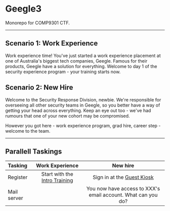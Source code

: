 # Geegle3

Monorepo for COMP9301 CTF.

---

## Scenario 1: Work Experience
Work experience time! You've just started a work experience placement at one of Australia's biggest tech companies, Geegle. Famous for their products, Geegle have a solution for everything. Welcome to day 1 of the security experience program - your training starts now.


## Scenario 2: New Hire
Welcome to the Security Response Division, newbie. We're responsible for overseeing all other security teams in Geegle, so you better have a way of getting your head across everything. Keep an eye out too - we've had rumours that one of your new cohort may be compromised.

However you got here - work experience program, grad hire, career step - welcome to the team.

---

## Parallell Taskings
| Tasking | Work Experience | New hire |
|:------------------------------------|:-----:|:-----:|
| Register | Start with the [Intro Training](WorkExperience/1.1.0_training-welcome/) | Sign in at the [Guest Kiosk]() |
|  Mail server |   |  You now have access to XXX's email account. What can you do? |

